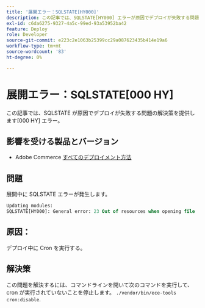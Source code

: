 ```yaml
---
title: '展開エラー：SQLSTATE[HY000]'
description: この記事では、SQLSTATE[HY000] エラーが原因でデプロイが失敗する問題の解決策を提供します。
exl-id: c6da6275-9327-4a5c-99ed-93a53952ba42
feature: Deploy
role: Developer
source-git-commit: e223c2e1063b25399cc29a087623435b414e19a6
workflow-type: tm+mt
source-wordcount: '83'
ht-degree: 0%

---
```


# 展開エラー：SQLSTATE[000 HY]

この記事では、SQLSTATE が原因でデプロイが失敗する問題の解決策を提供します[000 HY] エラー。

## 影響を受ける製品とバージョン

* Adobe Commerce [すべてのデプロイメント方法](https://magento.com/sites/default/files/magento-software-lifecycle-policy.pdf)

## 問題

展開中に SQLSTATE エラーが発生します。

```sql
Updating modules:
SQLSTATE[HY000]: General error: 23 Out of resources when opening file '/tmp/#sql_565c_0.MAD' (Errcode: 24 "Too many open files"),
```

## 原因：

デプロイ中に Cron を実行する。

## 解決策

この問題を解決するには、コマンドラインを開いて次のコマンドを実行して、cron が実行されていないことを停止します。
`./vendor/bin/ece-tools cron:disable`.
